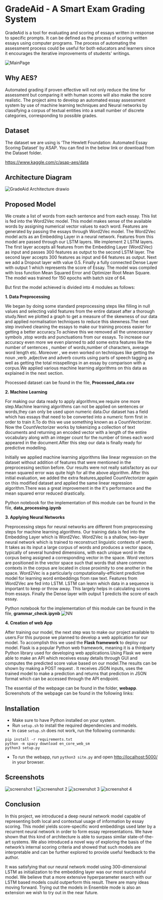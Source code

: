 # GradeAid - A Smart Exam Grading System

GradeAid is a tool for evaluating and scoring of essays written in response to specific prompts. It can be defined as the process of scoring written essays using computer programs. The process of automating the assessment process could be useful for both educators and learners since it encourages the iterative improvements of students' writings.

<img alt="MainPage" src="https://github.com/GradeAid/GradeAid/blob/second_secondary/screenshots/GradeAid%20(1).png">

## Why AES?

Automated grading if proven effective will not only reduce the time for assessment but comparing it with human scores will also make the score realistic. The project aims to develop an automated essay assessment system by use of machine learning techniques and Neural networks by classifying a corpus of textual entities into a small number of discrete categories, corresponding to possible grades.

## Dataset

The dataset we are using is ‘The Hewlett Foundation: Automated Essay Scoring Dataset’ by ASAP. You can find in the below link or download from the Dataset folder.

https://www.kaggle.com/c/asap-aes/data

## Architecture Diagram

![GradeAid Architecture drawio](https://user-images.githubusercontent.com/61461606/163671474-08fa4531-dc94-4053-83c4-2e2b9e59d35a.png)

## Proposed Model

We create a list of words from each sentence and from each essay. This list is fed into the Word2Vec model. This model makes sense of the available words by assigning numerical vector values to each word. Features are generated by passing the essays through Word2Vec model. The Word2Vec model acts as an Embedding Layer in a neural network. Features from this model are passed through our LSTM layers. We implement 2 LSTM layers. The first layer accepts all features from the Embedding Layer (Word2Vec) as input and passes 300 features as output to the second LSTM layer. The second layer accepts 300 features as input and 64 features as output. Next we add a Dropout layer with value 0.5. Finally a fully connected Dense Layer with output 1 which represents the score of Essay. The model was compiled with loss function Mean Squared Error and Optimizer Root Mean Square. The model was trained for 150 epochs with batch size of 64.

But first the model achieved is divided into 4 modules as follows:

**1. Data Preprocessing**

We began by doing some standard preprocessing steps like filling in null values and selecting valid features from the entire dataset after a thorough study.Next we plotted a graph to get a measure of the skewness of our data and applied normalisation techniques to reduce this skewness.The next step involved cleaning the essays to make our training process easier for getting a better accuracy.To achieve this we removed all the unnecessary symbols ,stop words and punctuations from our essays. To increase our accuracy even more we even planned to add some extra features like the number of sentences , number of words,number of characters, average word length etc. Moreover , we even worked on techniques like getting the noun ,verb ,adjective and adverb counts using parts of speech tagging as well as getting the total misspellings in an essay by comparison with a corpus.We applied various machine learning algorithms on this data as explained in the next section.

Processed dataset can be found in the file, **Processed_data.csv**

**2. Machine Learning**

For making our data ready to apply algorithms,we require one more step.Machine learning algorithms can not be applied on sentences or words,they can only be used upon numeric data.Our dataset has a field which has essays that need to be converted into a numeric form first in order to train it.To do this we use something known as a CountVectorizer. Now the CountVectorizer works by tokenizing a collection of text documents and returning an encoded vector with a length of the entire vocabulary along with an integer count for the number of times each word appeared in the document.After this step our data is finally ready for predictive modelling.

Initially we applied machine learning algorithms like linear regression on the dataset without addition of features that were mentioned in the preprocessing section before. Our results were not really satisfactory as our mean squared error was quite high for all the above algorithm. After this initial evaluation, we added the extra features,applied CountVectorizer again on this modified dataset and applied the same linear regression algorithm.There was a great improvement in the it's performance and the mean squared error reduced drastically.

Python notebook for the implementation of this module can be found in the file, **data_processing.ipynb**

**3. Applying Neural Networks**

Preprocessing steps for neural networks are different from preprocessing steps for machine learning algorithms. Our training data is fed into the Embedding Layer which is Word2Vec. Word2Vec is a shallow, two-layer neural network which is trained to reconstruct linguistic contexts of words. It takes as its input a large corpus of words and produces a vector space, typically of several hundred dimensions, with each unique word in the corpus being assigned a corresponding vector in the space. Word vectors are positioned in the vector space such that words that share common contexts in the corpus are located in close proximity to one another in the space. Word2Vec is a particularly computationally-efficient predictive model for learning word embeddings from raw text. Features from Word2Vec are fed into LSTM. LSTM can learn which data in a sequence is important to keep or throw away. This largely helps in calculating scores from essays. Finally the Dense layer with output 1 predicts the score of each essay.

Python notebook for the implementation of this module can be found in the file, **grammar_check.ipynb**
![NN](https://user-images.githubusercontent.com/50379093/86618393-75e3ee80-bfd6-11ea-8a50-a39c87e128ab.png)

**4. Creation of web App**

After training our model, the next step was to make our project available to users.For this purpose we planned to develop a web application for our model. To accomplish this we used the **Flask framework** to deploy our model. Flask is a popular Python web framework, meaning it is a thirdparty Python library used for developing web applications.Using Flask we were able to make an API which receives essay details through GUI and computes the predicted score value based on our model.The results can be shown by making a POST request . It receives JSON inputs, uses the trained model to make a prediction and returns that prediction in JSON format which can be accessed through the API endpoint.

The essential of the webpage can be found in the folder, **webapp**.
Screenshots of the webpage can be found in the following links:

## Installation

- Make sure to have Python installed on your system.
- Run `setup.sh` to install the required dependencies and models.
- In case `setup.sh` does not work, run the following commands:

```
pip install -r requirements.txt
python -m spacy download en_core_web_sm
python3 setup.py
```

- To run the webapp, run `python3 site.py` and open [http://localhost:5000/]() in your browser.

## Screenshots

<img alt="screenshot 1" src="https://github.com/GradeAid/GradeAid/blob/second_secondary/screenshots/GradeAid%20(2).png">
<img alt="screenshot 2" src="https://github.com/GradeAid/GradeAid/blob/second_secondary/screenshots/GradeAid%20(4).png">
<img alt="screenshot 3" src="https://github.com/GradeAid/GradeAid/blob/second_secondary/screenshots/GradeAid%20(5).png">
<img alt="screenshot 4" src="https://github.com/GradeAid/GradeAid/blob/second_secondary/screenshots/GradeAid%20(3).png">

## Conclusion

In this project, we introduced a deep neural network model capable of representing both local and contextual usage of information by essay scoring. This model yields score-specific word embeddings used later by a recurrent neural network in order to form essay representations. We have shown that this kind of architecture is able to surpass similar state-of-the-art systems. We also introduced a novel way of exploring the basis of the network’s internal scoring criteria and showed that such models are interpretable and can be further explored to provide useful feedback to the author.

It was satisfying that our neural network model using 300-dimensional LSTM as initialization to the embedding layer was our most successful model. We believe that a more extensive hyperparameter search with our LSTM based models could outperform this result. There are many ideas moving forward. Trying out the models in Ensemble mode is also an extension we wish to try out in the near future.

<!-- ## Contributors

<table style="width: 100%" >
    <td align="center">
        <a href="https://github.com/Siddharth-Gandhi">
            <img src="https://avatars.githubusercontent.com/u/61461606?v=4" width="100px;" alt="Siddharth" />
            <br /><sub><b>Siddharth Gandhi</b></sub>
        </a>
        <br />
    </td>

</table> -->
